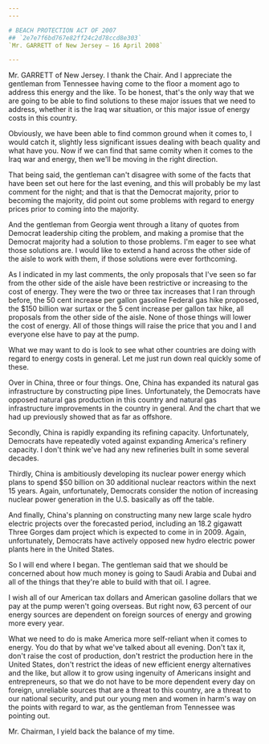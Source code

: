 ```yaml
---
---

# BEACH PROTECTION ACT OF 2007
## `2e7e7f6bd767e82ff24c2d78ccd8e303`
`Mr. GARRETT of New Jersey — 16 April 2008`

---
```



Mr. GARRETT of New Jersey. I thank the Chair. And I appreciate the 
gentleman from Tennessee having come to the floor a moment ago to 
address this energy and the like. To be honest, that's the only way 
that we are going to be able to find solutions to these major issues 
that we need to address, whether it is the Iraq war situation, or this 
major issue of energy costs in this country.

Obviously, we have been able to find common ground when it comes to, 
I would catch it, slightly less significant issues dealing with beach 
quality and what have you. Now if we can find that same comity when it 
comes to the Iraq war and energy, then we'll be moving in the right 
direction.

That being said, the gentleman can't disagree with some of the facts 
that have been set out here for the last evening, and this will 
probably be my last comment for the night; and that is that the 
Democrat majority, prior to becoming the majority, did point out some 
problems with regard to energy prices prior to coming into the 
majority.

And the gentleman from Georgia went through a litany of quotes from 
Democrat leadership citing the problem, and making a promise that the 
Democrat majority had a solution to those problems. I'm eager to see 
what those solutions are. I would like to extend a hand across the 
other side of the aisle to work with them, if those solutions were ever 
forthcoming.

As I indicated in my last comments, the only proposals that I've seen 
so far from the other side of the aisle have been restrictive or 
increasing to the cost of energy. They were the two or three tax 
increases that I ran through before, the 50 cent increase per gallon 
gasoline Federal gas hike proposed, the $150 billion war surtax or the 
5 cent increase per gallon tax hike, all proposals from the other side 
of the aisle. None of those things will lower the cost of energy. All 
of those things will raise the price that you and I and everyone else 
have to pay at the pump.

What we may want to do is look to see what other countries are doing 
with regard to energy costs in general. Let me just run down real 
quickly some of these.

Over in China, three or four things. One, China has expanded its 
natural gas infrastructure by constructing pipe lines. Unfortunately, 
the Democrats have opposed natural gas production in this country and 
natural gas infrastructure improvements in the country in general. And 
the chart that we had up previously showed that as far as offshore.

Secondly, China is rapidly expanding its refining capacity. 
Unfortunately, Democrats have repeatedly voted against expanding 
America's refinery capacity. I don't think we've had any new refineries 
built in some several decades.

Thirdly, China is ambitiously developing its nuclear power energy 
which plans to spend $50 billion on 30 additional nuclear reactors 
within the next 15 years. Again, unfortunately, Democrats consider the 
notion of increasing nuclear power generation in the U.S. basically as 
off the table.

And finally, China's planning on constructing many new large scale 
hydro electric projects over the forecasted period, including an 18.2 
gigawatt Three Gorges dam project which is expected to come in in 2009. 
Again, unfortunately, Democrats have actively opposed new hydro 
electric power plants here in the United States.

So I will end where I began. The gentleman said that we should be 
concerned about how much money is going to Saudi Arabia and Dubai and 
all of the things that they're able to build with that oil. I agree.

I wish all of our American tax dollars and American gasoline dollars 
that we pay at the pump weren't going overseas. But right now, 63 
percent of our energy sources are dependent on foreign sources of 
energy and growing more every year.

What we need to do is make America more self-reliant when it comes to 
energy. You do that by what we've talked about all evening. Don't tax 
it, don't raise the cost of production, don't restrict the production 
here in the United States, don't restrict the ideas of new efficient 
energy alternatives and the like, but allow it to grow using ingenuity 
of Americans insight and entrepreneurs, so that we do not have to be 
more dependent every day on foreign, unreliable sources that are a 
threat to this country, are a threat to our national security, and put 
our young men and women in harm's way on the points with regard to war, 
as the gentleman from Tennessee was pointing out.

Mr. Chairman, I yield back the balance of my time.